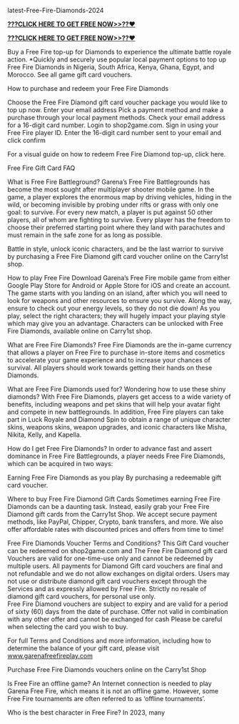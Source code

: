  latest-Free-Fire-Diamonds-2024


**[???CLICK HERE TO GET FREE NOW>>??❤️](https://cutt.ly/SeVJN6y3)**

**[???CLICK HERE TO GET FREE NOW>>??❤️](https://cutt.ly/SeVJN6y3)**

Buy a Free Fire top-up for Diamonds to experience the ultimate battle royale action. *Quickly and securely use popular local payment options to top up Free Fire Diamonds in Nigeria, South Africa, Kenya, Ghana, Egypt, and Morocco. See all game gift card vouchers.

How to purchase and redeem your Free Fire Diamonds

Choose the Free Fire Diamond gift card voucher package you would like to top up now.
Enter your email address
Pick a payment method and make a purchase through your local payment methods.
Check your email address for a 16-digit card number.
Login to shop2game.com.
Sign in using your Free Fire player ID.
Enter the 16-digit card number sent to your email and click confirm

For a visual guide on how to redeem Free Fire Diamond top-up, click here.

Free Fire Gift Card FAQ

What is Free Fire Battleground?
Garena’s Free Fire Battlegrounds has become the most sought after multiplayer shooter mobile game. In the game, a player explores the enormous map by driving vehicles, hiding in the wild, or becoming invisible by probing under rifts or grass with only one goal: to survive. For every new match, a player is put against 50 other players, all of whom are fighting to survive. Every player has the freedom to choose their preferred starting point where they land with parachutes and must remain in the safe zone for as long as possible.

Battle in style, unlock iconic characters, and be the last warrior to survive by purchasing a Free Fire Diamond gift card voucher online on the Carry1st shop.

How to play Free Fire
Download Garena’s Free Fire mobile game from either Google Play Store for Android or Apple Store for iOS and create an account. The game starts with you landing on an island, after which you will need to look for weapons and other resources to ensure you survive. Along the way, ensure to check out your energy levels, so they do not die down! As you play, select the right characters; they will hugely impact your playing style which may give you an advantage. Characters can be unlocked with Free Fire Diamonds, available online on Carry1st shop. 

What are Free Fire Diamonds?
Free Fire Diamonds are the in-game currency that allows a player on Free Fire to purchase in-store items and cosmetics to accelerate your game experience and to increase your chances of survival. All players should work towards getting their hands on these Diamonds.

What are Free Fire Diamonds used for?
Wondering how to use these shiny diamonds? With Free Fire Diamonds, players get access to a wide variety of benefits, including weapons and pet skins that will help your avatar fight and compete in new battlegrounds. In addition, Free Fire players can take part in Luck Royale and Diamond Spin to obtain a range of unique character skins, weapons skins, weapon upgrades, and iconic characters like Misha, Nikita, Kelly, and Kapella. 

How do I get Free Fire Diamonds?
In order to advance fast and assert dominance in Free Fire Battlegrounds, a player needs Free Fire Diamonds, which can be acquired in two ways:

Earning Free Fire Diamonds as you play
By purchasing a redeemable gift card voucher.

Where to buy Free Fire Diamond Gift Cards
Sometimes earning Free Fire Diamonds can be a daunting task. Instead, easily grab your Free Fire Diamond gift cards from the Carry1st Shop. We accept secure payment methods, like PayPal, Chipper, Crypto, bank transfers, and more. We also offer affordable rates with discounted prices and offers from time to time!

Free Fire Diamonds Voucher Terms and Conditions?
This Gift Card voucher can be redeemed on shop2game.com and 
The Free Fire Diamond gift card Vouchers are valid for one-time-use only and cannot be redeemed by multiple users.
All payments for Diamond Gift card vouchers are final and not refundable and we do not allow exchanges on digital orders.
Users may not use or distribute diamond gift card vouchers except through the Services and as expressly allowed by Free Fire.
Strictly no resale of diamond gift card vouchers, for personal use only.    
Free Fire Diamond vouchers are subject to expiry and are valid for a period of sixty (60) days from the date of purchase.
Offer not valid in combination with any other offer and cannot be exchanged for cash
Please be careful when selecting the card you wish to buy.

For full Terms and Conditions and more information, including how to determine the balance of your gift card, please visit www.garenafreefireplay.com

﻿Purchase Free Fire Diamonds vouchers online on the Carry1st Shop

Is Free Fire an offline game?
An Internet connection is needed to play Garena Free Fire, which means it is not an offline game. However, some Free Fire tournaments are often referred to as ‘offline tournaments’.

Who is the best character in Free Fire?
In 2023, many 
